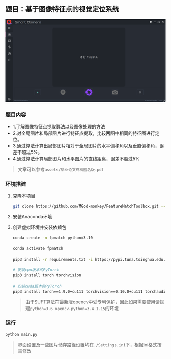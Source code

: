 ## 题目：基于图像特征点的视觉定位系统

![](assets/main_interface.png)

### 题目内容

- 1.了解图像特征点提取算法以及图像处理的方法
- 2.对全局图片和局部图片进行特征点提取，比较两图中相同的特征图进行定位。
- 3.通过算法计算出局部图片相对于全局图片的水平偏移角以及垂直偏移角，误差不超过5%。
- 4.通过算法计算局部图片和水平图片的直线距离，误差不超过5%

> 文章可以参考`assets/毕业论文终稿匿名版.pdf`

### 环境搭建

1. 克隆本项目
    ```sh
    git clone https://github.com/MGod-monkey/FeatureMatchToolbox.git --recurse-submodules
    ```
2. 安装Anaconda环境
3. 创建虚拟环境并安装依赖包


    ```sh
    conda create -n fpmatch python=3.10

    conda activate fpmatch

    pip3 install -r requirements.txt -i https://pypi.tuna.tsinghua.edu.cn/simple

    # 安装cpu版本的PyTorch
    pip3 install torch torchvision

    # 安装cuda版本的PyTorch
    pip3 install torch==1.9.0+cu111 torchvision==0.10.0+cu111 torchaudio==0.9.0 -f https://download.pytorch.org/whl/cu111/torch_stable.html
    ```
    > 由于SUFT算法在最新版opencv中受专利保护，因此如果需要使用请搭建`python=3.6 opencv-python=3.4.1.15`的环境


### 运行

```sh
python main.py
```

> 界面设置及一些图片储存路径设置均在`./Settings.ini`下，根据ini格式按需修改